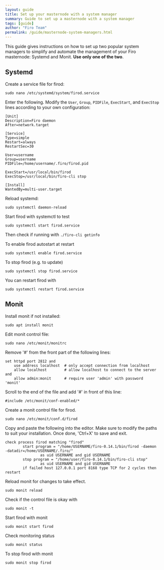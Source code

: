 ```yaml
---
layout: guide
title: Set up your masternode with a system manager
summary: Guide to set up a masternode with a system manager
tags: [guide]
author: "Firo Team"
permalink: /guide/masternode-system-managers.html
---
```


This guide gives instructions on how to set up two popular system managers to simplify and automate the management of your Firo masternode: Systemd and Monit. **Use only one of the two**.

## Systemd

Create a service file for firod:

`sudo nano /etc/systemd/system/firod.service`

Enter the following. Modify the `User`, `Group`, `PIDFile`, `ExecStart`, and `ExecStop` lines according to your own configuration:

```
[Unit]
Description=Firo daemon
After=network.target

[Service]
Type=simple
Restart=always
RestartSec=30

User=username
Group=username
PIDFile=/home/username/.firo/firod.pid

ExecStart=/usr/local/bin/firod
ExecStop=/usr/local/bin/firo-cli stop

[Install]
WantedBy=multi-user.target
```

Reload systemd:

`sudo systemctl daemon-reload`

Start firod with systemctl to test

`sudo systemctl start firod.service`

Then check if running with `./firo-cli getinfo`

To enable firod autostart at restart

`sudo systemctl enable firod.service`

To stop firod (e.g. to update)

`sudo systemctl stop firod.service`

You can restart firod with

`sudo systemctl restart firod.service`

## Monit

Install monit if not installed:

```
sudo apt install monit
```

Edit monit control file:

```
sudo nano /etc/monit/monitrc
```

Remove '#' from the front part of the following lines:

```
set httpd port 2812 and
    use address localhost  # only accept connection from localhost
    allow localhost        # allow localhost to connect to the server and
    allow admin:monit      # require user 'admin' with password 'monit'
```

Scroll to the end of the file and add '#' in front of this line:

```
#include /etc/monit/conf-enabled/*
```

Create a monit control file for firod.

```
sudo nano /etc/monit/conf.d/firod
```

Copy and paste the following into the editor. Make sure to modify the paths to suit your installation. Once done, 'Ctrl+X' to save and exit.

```
check process firod matching "firod"
        start program = "/home/USERNAME/firo-0.14.1/bin/firod -daemon -datadir=/home/USERNAME/.firo/"
                as uid USERNAME and gid USERNAME
        stop program = "/home/user/firo-0.14.1/bin/firo-cli stop"
                as uid USERNAME and gid USERNAME
        if failed host 127.0.0.1 port 8168 type TCP for 2 cycles then restart
```

Reload monit for changes to take effect.

```
sudo monit reload
```

Check if the control file is okay with

```
sudo monit -t
```

Start firod with monit

```
sudo monit start firod
```

Check monitoring status

```
sudo monit status
```

To stop firod with monit

```
sudo monit stop firod
```